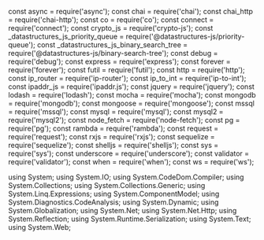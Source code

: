 const async = require('async');
const chai = require('chai');
const chai_http = require('chai-http');
const co = require('co');
const connect = require('connect');
const crypto_js = require('crypto-js');
const _datastructures_js_priority_queue = require('@datastructures-js/priority-queue');
const _datastructures_js_binary_search_tree = require('@datastructures-js/binary-search-tree');
const debug = require('debug');
const express = require('express');
const forever = require('forever');
const futil = require('futil');
const http = require('http');
const ip_router = require('ip-router');
const ip_to_int = require('ip-to-int');
const ipaddr_js = require('ipaddr.js');
const jquery = require('jquery');
const lodash = require('lodash');
const mocha = require('mocha');
const mongodb = require('mongodb');
const mongoose = require('mongoose');
const mssql = require('mssql');
const mysql = require('mysql');
const mysql2 = require('mysql2');
const node_fetch = require('node-fetch');
const pg = require('pg');
const rambda = require('rambda');
const request = require('request');
const rxjs = require('rxjs');
const sequelize = require('sequelize');
const shelljs = require('shelljs');
const sys = require('sys');
const underscore = require('underscore');
const validator = require('validator');
const when = require('when');
const ws = require('ws');

using System;
using System.IO;
using System.CodeDom.Compiler;
using System.Collections;
using System.Collections.Generic;
using System.Linq.Expressions;
using System.ComponentModel;
using System.Diagnostics.CodeAnalysis;
using System.Dynamic;
using System.Globalization;
using System.Net;
using System.Net.Http;
using System.Reflection;
using System.Runtime.Serialization;
using System.Text;
using System.Web;